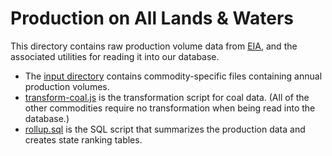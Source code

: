 # Production on All Lands & Waters
This directory contains raw production volume data from [EIA], and the
associated utilities for reading it into our database.

* The [input directory](input/) contains commodity-specific files containing
  annual production volumes.
* [transform-coal.js](transform-coal.js) is the transformation script for
  coal data. (All of the other commodities require no transformation when
  being read into the database.)
* [rollup.sql](rollup.sql) is the SQL script that summarizes the production
  data and creates state ranking tables.

[EIA]: http://www.eia.gov/
